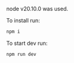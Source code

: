 node v20.10.0 was used.

To install run:

```bash
npm i
```

To start dev run:

```bash
npm run dev
```
